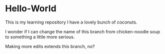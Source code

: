 # Hello-World
This is my learning repository
I have a lovely bunch of coconuts.

I wonder if I can change the name of this branch from chicken-noodle soup to something a little more serious.

Making more edits extends this branch, no?
